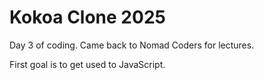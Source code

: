# Kokoa Clone 2025

Day 3 of coding.
Came back to Nomad Coders for lectures.

First goal is to get used to JavaScript.
